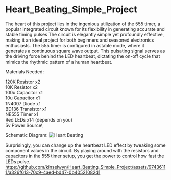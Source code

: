 # Heart_Beating_Simple_Project
The heart of this project lies in the ingenious utilization of the 555 timer, a popular integrated circuit known for its flexibility in generating accurate and stable timing pulses
The circuit is elegantly simple yet profoundly effective, making it an ideal project for both beginners and seasoned electronics enthusiasts. The 555 timer is configured in astable mode,
where it generates a continuous square wave output. This pulsating signal serves as the driving force behind the LED heartbeat, dictating the on-off cycle that mimics the rhythmic pattern of a human heartbeat.

Materials Needed:

120K Resistor x2\
10K Resistor x2\
100u Capacitor x1\
10u Capacitor x1\
1N4007 Diode x1\
BD136 Transistor x1\
NE555 Timer x1\
Red LEDs x14 (depends on you)\
5v Power Source\


Schematic Diagram:
![Heart Beating](https://github.com/kinselwyn/Heart_Beating_Simple_Project/assets/97436111/5b6066a4-585f-4722-99f9-4b8850a3a8aa)

Surprisingly, you can change up the heartbeat LED effect by tweaking some component values in the circuit. 
By playing around with the resistors and capacitors in the 555 timer setup, you get the power to control how fast the LEDs pulse. 
https://github.com/kinselwyn/Heart_Beating_Simple_Project/assets/97436111/a326f613-70c9-4aed-bd47-0b40521082d1
